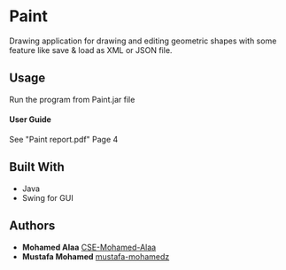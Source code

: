 # Paint

Drawing application for drawing and editing geometric shapes with some feature like save & load as XML or JSON file.

## Usage

Run the program from Paint.jar file

#### User Guide

See "Paint report.pdf" Page 4


## Built With

* Java
* Swing for GUI

## Authors

* **Mohamed Alaa** [CSE-Mohamed-Alaa](https://github.com/CSE-Mohamed-Alaa)
* **Mustafa Mohamed** [mustafa-mohamedz](https://github.com/mustafa-mohamedz)
 
